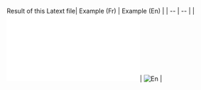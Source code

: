 Result of this Latext file| Example (Fr) | Example (En) |
| -- | -- |
| ![Fr](result/CV_Fr.pdf)| ![En](result/CV_En)  |
